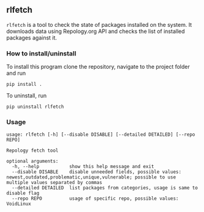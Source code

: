 ## rlfetch
`rlfetch` is a tool to check the state of packages installed on the system. It downloads data using Repology.org API and checks the list of installed packages against it.

### How to install/uninstall
To install this program clone the repository, navigate to the project folder and run
```
pip install .
```

To uninstall, run
```
pip uninstall rlfetch
```

### Usage
```
usage: rlfetch [-h] [--disable DISABLE] [--detailed DETAILED] [--repo REPO]

Repology fetch tool

optional arguments:
  -h, --help           show this help message and exit
  --disable DISABLE    disable unneeded fields, possible values: newest,outdated,problematic,unique,vulnerable; possible to use multiple values separated by commas
  --detailed DETAILED  list packages from categories, usage is same to disable flag
  --repo REPO          usage of specific repo, possible values: VoidLinux
```

